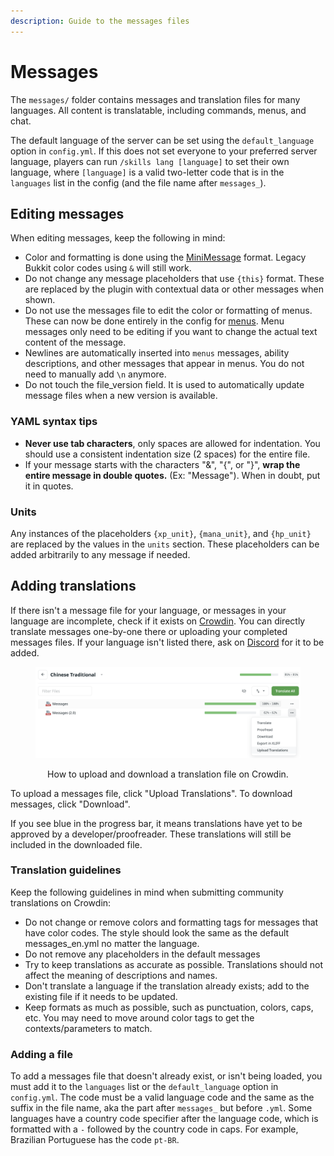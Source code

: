 ```yaml
---
description: Guide to the messages files
---
```


# Messages

The `messages/` folder contains messages and translation files for many languages. All content is translatable, including commands, menus, and chat.&#x20;

The default language of the server can be set using the `default_language` option in `config.yml`. If this does not set everyone to your preferred server language, players can run `/skills lang [language]` to set their own language, where `[language]` is a valid two-letter code that is in the `languages` list in the config (and the file name after `messages_`).

## Editing messages

When editing messages, keep the following in mind:

* Color and formatting is done using the [MiniMessage](https://docs.advntr.dev/minimessage/format.html) format. Legacy Bukkit color codes using `&` will still work.
* Do not change any message placeholders that use `{this}` format. These are replaced by the plugin with contextual data or other messages when shown.
* Do not use the messages file to edit the color or formatting of menus. These can now be done entirely in the config for [menus](menus.md). Menu messages only need to be editing if you want to change the actual text content of the message.
* Newlines are automatically inserted into `menus` messages, ability descriptions, and other messages that appear in menus. You do not need to manually add `\n` anymore.
* Do not touch the file\_version field. It is used to automatically update message files when a new version is available.

### YAML syntax tips

* **Never use tab characters**, only spaces are allowed for indentation. You should use a consistent indentation size (2 spaces) for the entire file.
* If your message starts with the characters "&", "{", or "}", **wrap the entire message in double quotes.** (Ex: "Message"). When in doubt, put it in quotes.

### Units

Any instances of the placeholders `{xp_unit}`, `{mana_unit}`, and `{hp_unit}` are replaced by the values in the `units` section. These placeholders can be added arbitrarily to any message if needed.

## Adding translations

If there isn't a message file for your language, or messages in your language are incomplete, check if it exists on [Crowdin](https://crowdin.com/project/aureliumskills). You can directly translate messages one-by-one there or uploading your completed messages files. If your language isn't listed there, ask on [Discord](https://discord.gg/Bh2EZfB) for it to be added.

<div align="center">

<figure><img src="./assets/uploading-messages-crowdin.png" alt=""><figcaption><p>How to upload and download a translation file on Crowdin.</p></figcaption></figure>

</div>

To upload a messages file, click "Upload Translations". To download messages, click "Download".

If you see blue in the progress bar, it means translations have yet to be approved by a developer/proofreader. These translations will still be included in the downloaded file.

### Translation guidelines

Keep the following guidelines in mind when submitting community translations on Crowdin:

* Do not change or remove colors and formatting tags for messages that have color codes. The style should look the same as the default messages\_en.yml no matter the language.
* Do not remove any placeholders in the default messages
* Try to keep translations as accurate as possible. Translations should not affect the meaning of descriptions and names.
* Don't translate a language if the translation already exists; add to the existing file if it needs to be updated.
* Keep formats as much as possible, such as punctuation, colors, caps, etc. You may need to move around color tags to get the contexts/parameters to match.

### Adding a file

To add a messages file that doesn't already exist, or isn't being loaded, you must add it to the `languages` list or the `default_language` option in `config.yml`. The code must be a valid language code and the same as the suffix in the file name, aka the part after `messages_` but before `.yml`. Some languages have a country code specifier after the language code, which is formatted with a `-` followed by the country code in caps. For example, Brazilian Portuguese has the code `pt-BR`.
